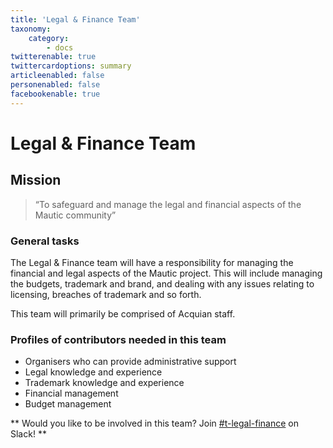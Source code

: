 ```yaml
---
title: 'Legal & Finance Team'
taxonomy:
    category:
        - docs
twitterenable: true
twittercardoptions: summary
articleenabled: false
personenabled: false
facebookenable: true
---
```


# Legal & Finance Team

## Mission

> “To safeguard and manage the legal and financial aspects of the Mautic community”

### General tasks

The Legal & Finance team will have a responsibility for managing the financial and legal aspects of the Mautic project. This will include managing the budgets, trademark and brand, and dealing with any issues relating to licensing, breaches of trademark and so forth.

This team will primarily be comprised of Acquian staff.

### Profiles of contributors needed in this team

* Organisers who can provide administrative support
* Legal knowledge and experience
* Trademark knowledge and experience
* Financial management
* Budget management

** Would you like to be involved in this team? Join [#t-legal-finance](https://mautic.slack.com/archives/CQGQ1H2SE) on Slack! **